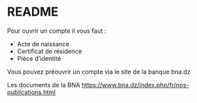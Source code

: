 # README

Pour ouvrir un compte il vous faut :

* Acte de naissance
* Certificat de résidence
* Pièce d’identité

Vous pouvez préouvrir un compte via le site de la banque bna.dz

Les documents de la BNA https://www.bna.dz/index.php/fr/nos-publications.html

